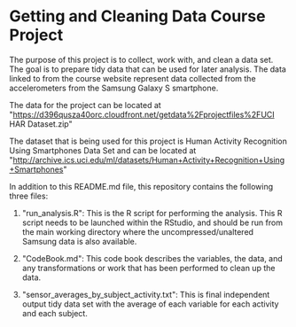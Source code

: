 # Getting and Cleaning Data Course Project

The purpose of this project is to collect, work with, and clean a data set. The goal is to prepare tidy data that can be used for later analysis. The data linked to from the course website represent data collected from the accelerometers from the Samsung Galaxy S smartphone.

The data for the project can be located at "https://d396qusza40orc.cloudfront.net/getdata%2Fprojectfiles%2FUCI HAR Dataset.zip"

The dataset that is being used for this project is Human Activity Recognition Using Smartphones Data Set and can be located at "http://archive.ics.uci.edu/ml/datasets/Human+Activity+Recognition+Using+Smartphones"

In addition to this README.md file, this repository contains the following three files:

1. "run_analysis.R": This is the R script for performing the analysis. This R script needs to be launched within the RStudio, and should be run from the main working directory where the uncompressed/unaltered Samsung data is also available.

2. "CodeBook.md": This code book describes the variables, the data, and any transformations or work that has been performed to clean up the data.

3. "sensor_averages_by_subject_activity.txt": This is final independent output tidy data set with the average of each variable for each activity and each subject.
